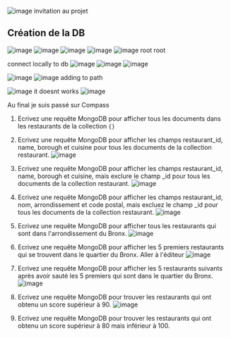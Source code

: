 ![image](https://user-images.githubusercontent.com/49844846/148751895-c295cc19-e880-4569-ab95-e9c10d22c983.png)
invitation au projet 


## Création de la DB
![image](https://user-images.githubusercontent.com/49844846/148752441-862b85ac-9b18-4d52-9a36-3fa82343e649.png)
![image](https://user-images.githubusercontent.com/49844846/148752469-45389ae2-bdae-41e0-8e54-e683c3ebe281.png)
![image](https://user-images.githubusercontent.com/49844846/148752765-da8f2255-32a3-4322-9716-68fb81eb3357.png)
![image](https://user-images.githubusercontent.com/49844846/148752812-99ee33b8-ea36-4a5c-a079-c8319453fbcf.png)
![image](https://user-images.githubusercontent.com/49844846/148753028-c518ecec-eb1b-4cae-a773-5a60df5a0554.png)
root root

connect locally to db
![image](https://user-images.githubusercontent.com/49844846/148753665-c0186995-828c-4223-9c4f-e8e3a9d90c5f.png)
![image](https://user-images.githubusercontent.com/49844846/148753686-a7baed42-1c55-413b-9217-ad548f419968.png)
![image](https://user-images.githubusercontent.com/49844846/148753735-5d2251d3-51fd-4ef6-a2fd-c9d47ffd75bc.png)

![image](https://user-images.githubusercontent.com/49844846/148754018-5646dc93-ecae-481b-b38e-13c5820a938e.png)
![image](https://user-images.githubusercontent.com/49844846/148754279-2ca56aae-99d7-4591-88c3-1f37167db86a.png)
adding to path

![image](https://user-images.githubusercontent.com/49844846/148754484-b0612caa-3d07-4077-bc9d-afdf255e6f48.png)
it doesnt works
![image](https://user-images.githubusercontent.com/49844846/148756024-06e093ae-9b81-40ec-8a99-0fec5cf99cc0.png)

Au final je suis passé sur Compass

1. Ecrivez une requête MongoDB pour afficher tous les documents dans les restaurants de la collection
`{}`

2. Ecrivez une requête MongoDB pour afficher les champs restaurant_id, name, borough et cuisine pour tous les documents de la collection restaurant.
![image](https://user-images.githubusercontent.com/49844846/148758701-9c03ca71-e2a5-4e4b-bc7f-fc66e23ffecc.png)

3. Ecrivez une requête MongoDB pour afficher les champs restaurant_id, name, borough et cuisine, mais exclure le champ _id pour tous les documents de la collection restaurant. 
![image](![image](https://user-images.githubusercontent.com/49844846/148759425-0dfae8e0-906a-467e-95f8-f2251bcc9028.png))

4. Ecrivez une requête MongoDB pour afficher les champs restaurant_id, nom, arrondissement et code postal, mais excluez le champ _id pour tous les documents de la collection restaurant.
![image](https://user-images.githubusercontent.com/49844846/148759820-124214c4-ac47-4645-a086-15606b80be0a.png)

5. Ecrivez une requête MongoDB pour afficher tous les restaurants qui sont dans l'arrondissement du Bronx. 
![image](https://user-images.githubusercontent.com/49844846/148758999-e5bfe4af-9cb4-44ea-9002-487c0cdfa25d.png)

6. Ecrivez une requête MongoDB pour afficher les 5 premiers restaurants qui se trouvent dans le quartier du Bronx. Aller à l'éditeur
![image](https://user-images.githubusercontent.com/49844846/148759942-27b19940-84ee-45fb-ad3a-fb14499c005f.png)

7. Ecrivez une requête MongoDB pour afficher les 5 restaurants suivants après avoir sauté les 5 premiers qui sont dans le quartier du Bronx.
![image](https://user-images.githubusercontent.com/49844846/148760043-934e4fbd-d096-4336-8660-a9211717ee4a.png)

8. Ecrivez une requête MongoDB pour trouver les restaurants qui ont obtenu un score supérieur à 90. 
![image](https://user-images.githubusercontent.com/49844846/148761557-726f3224-7dbf-4a7b-9c3c-32f45a52fda8.png)

9. Ecrivez une requête MongoDB pour trouver les restaurants qui ont obtenu un score supérieur à 80 mais inférieur à 100. 

